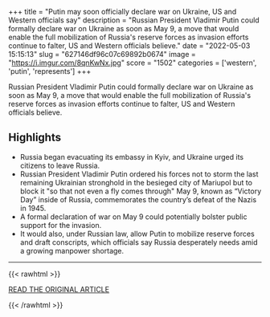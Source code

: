 +++
title = "Putin may soon officially declare war on Ukraine, US and Western officials say"
description = "Russian President Vladimir Putin could formally declare war on Ukraine as soon as May 9, a move that would enable the full mobilization of Russia's reserve forces as invasion efforts continue to falter, US and Western officials believe."
date = "2022-05-03 15:15:13"
slug = "627146df96c07c69892b0674"
image = "https://i.imgur.com/8qnKwNx.jpg"
score = "1502"
categories = ['western', 'putin', 'represents']
+++

Russian President Vladimir Putin could formally declare war on Ukraine as soon as May 9, a move that would enable the full mobilization of Russia's reserve forces as invasion efforts continue to falter, US and Western officials believe.

## Highlights

- Russia began evacuating its embassy in Kyiv, and Ukraine urged its citizens to leave Russia.
- Russian President Vladimir Putin ordered his forces not to storm the last remaining Ukrainian stronghold in the besieged city of Mariupol but to block it "so that not even a fly comes through" May 9, known as “Victory Day” inside of Russia, commemorates the country’s defeat of the Nazis in 1945.
- A formal declaration of war on May 9 could potentially bolster public support for the invasion.
- It would also, under Russian law, allow Putin to mobilize reserve forces and draft conscripts, which officials say Russia desperately needs amid a growing manpower shortage.

---

{{< rawhtml >}}
  <p class="article-category">
    <a target="_blank" href="https://www.cnn.com/2022/05/03/europe/russia-ukraine-declaration-of-war-intl-hnk-ml/index.html">READ THE ORIGINAL ARTICLE</a>
  </p>
{{< /rawhtml >}}
